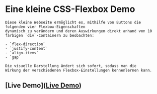 # Eine kleine CSS-Flexbox Demo

    Diese kleine Webseite ermöglicht es, mithilfe von Buttons die folgenden vier Flexbox-Eigenschaften 
    dynamisch zu verändern und deren Auswirkungen direkt anhand von 10 farbigen `div`-Containern zu beobachten:

    - `flex-direction`
    - `justify-content`
    - `align-items`
    - `gap`

    Die visuelle Darstellung ändert sich sofort, sodass man die 
    Wirkung der verschiedenen Flexbox-Einstellungen kennenlernen kann.

## [Live Demo]([Live Demo](https://n3kr9st.github.io/flexbox-play-demo/))
    



